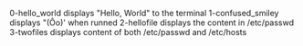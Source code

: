 0-hello_world displays "Hello, World" to the terminal
1-confused_smiley displays "(Ôo)' when runned
2-hellofile displays the content in /etc/passwd
3-twofiles displays content of both /etc/passwd and /etc/hosts